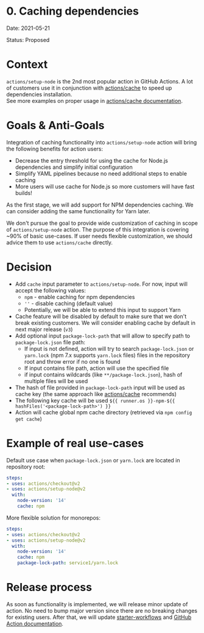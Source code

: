 # 0. Caching dependencies
Date: 2021-05-21

Status: Proposed

# Context
`actions/setup-node` is the 2nd most popular action in GitHub Actions. A lot of customers use it in conjunction with [actions/cache](https://github.com/actions/cache) to speed up dependencies installation.  
See more examples on proper usage in [actions/cache documentation](https://github.com/actions/cache/blob/main/examples.md#node---npm).

# Goals & Anti-Goals
Integration of caching functionality into `actions/setup-node` action will bring the following benefits for action users:
- Decrease the entry threshold for using the cache for Node.js dependencies and simplify initial configuration
- Simplify YAML pipelines because no need additional steps to enable caching
- More users will use cache for Node.js so more customers will have fast builds!

As the first stage, we will add support for NPM dependencies caching. We can consider adding the same functionality for Yarn later.

We don't pursue the goal to provide wide customization of caching in scope of `actions/setup-node` action. The purpose of this integration is covering ~90% of basic use-cases. If user needs flexible customization, we should advice them to use `actions/cache` directly.

# Decision
- Add `cache` input parameter to `actions/setup-node`. For now, input will accept the following values: 
  - `npm` - enable caching for npm dependencies
  - `''` - disable caching (default value)
  - Potentially, we will be able to extend this input to support Yarn
- Cache feature will be disabled by default to make sure that we don't break existing customers. We will consider enabling cache by default in next major release (`v3`)
- Add optional input `package-lock-path` that will allow to specify path to `package-lock.json` file path:
  - If input is not defined, action will try to search `package-lock.json` or `yarn.lock` (npm 7.x supports `yarn.lock` files) files in the repository root and throw error if no one is found
  - If input contains file path, action will use the specified file
  - if input contains wildcards (like `**/package-lock.json`), hash of multiple files will be used
- The hash of file provided in `package-lock-path` input will be used as cache key (the same approach like [actions/cache](https://github.com/actions/cache/blob/main/examples.md#node---npm) recommends)
- The following key cache will be used `${{ runner.os }}-npm-${{ hashFiles('<package-lock-path>') }}`
- Action will cache global npm cache directory (retrieved via `npm config get cache`)

# Example of real use-cases
Default use case when `package-lock.json` or `yarn.lock` are located in repository root:
```yml
steps:
- uses: actions/checkout@v2
- uses: actions/setup-node@v2
  with:
    node-version: '14'
    cache: npm
```

More flexible solution for monorepos:
```yml
steps:
- uses: actions/checkout@v2
- uses: actions/setup-node@v2
  with:
    node-version: '14'
    cache: npm
    package-lock-path: service1/yarn.lock
```

# Release process

As soon as functionality is implemented, we will release minor update of action. No need to bump major version since there are no breaking changes for existing users.
After that, we will update [starter-workflows](https://github.com/actions/starter-workflows/blob/main/ci/node.js.yml) and [GitHub Action documentation](https://docs.github.com/en/actions/guides/building-and-testing-nodejs#example-caching-dependencies).

